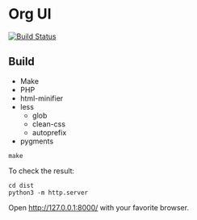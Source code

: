 # Org UI

[![Build Status](https://travis-ci.org/orgplace/orgui.svg?branch=master)](https://travis-ci.org/orgplace/orgui)

## Build

* Make
* PHP
* html-minifier
* less
  * glob
  * clean-css
  * autoprefix
* pygments

```
make
```

To check the result:

```
cd dist
python3 -m http.server
```

Open http://127.0.0.1:8000/ with your favorite browser.
